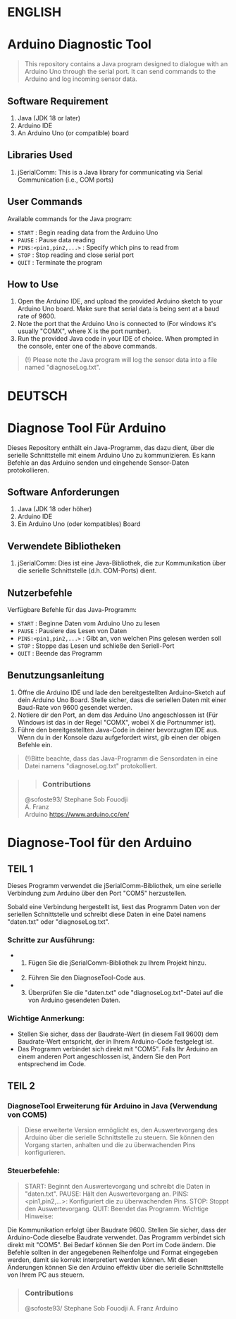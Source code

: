 # ENGLISH
# Arduino Diagnostic Tool

>This repository contains a Java program designed to dialogue with an Arduino Uno through the serial port. It can send commands to the Arduino and log incoming sensor data.
>

## Software Requirement

1. Java (JDK 18 or later)
2. Arduino IDE
3. An Arduino Uno (or compatible) board

## Libraries Used

1. jSerialComm: This is a Java library for communicating via Serial Communication (i.e., COM ports)

## User Commands

Available commands for the Java program:

- `START` : Begin reading data from the Arduino Uno
- `PAUSE` : Pause data reading
- `PINS:<pin1,pin2,...>` : Specify which pins to read from
- `STOP` : Stop reading and close serial port
- `QUIT` : Terminate the program

## How to Use

1. Open the Arduino IDE, and upload the provided Arduino sketch to your Arduino Uno board. Make sure that serial data is being sent at a baud rate of 9600.
2. Note the port that the Arduino Uno is connected to (For windows it's usually "COMX", where X is the port number).
3. Run the provided Java code in your IDE of choice. When prompted in the console, enter one of the above commands.

>(!) Please note the Java program will log the sensor data into a file named "diagnoseLog.txt".
>
# DEUTSCH
# Diagnose Tool Für Arduino

Dieses Repository enthält ein Java-Programm, das dazu dient, über die serielle Schnittstelle mit einem Arduino Uno zu kommunizieren. Es kann Befehle an das Arduino senden und eingehende Sensor-Daten protokollieren.

## Software Anforderungen

1. Java (JDK 18 oder höher)
2. Arduino IDE
3. Ein Arduino Uno (oder kompatibles) Board

## Verwendete Bibliotheken

1. jSerialComm: Dies ist eine Java-Bibliothek, die zur Kommunikation über die serielle Schnittstelle (d.h. COM-Ports) dient.

## Nutzerbefehle

Verfügbare Befehle für das Java-Programm:

- `START` : Beginne Daten vom Arduino Uno zu lesen
- `PAUSE` : Pausiere das Lesen von Daten
- `PINS:<pin1,pin2,...>` : Gibt an, von welchen Pins gelesen werden soll
- `STOP` : Stoppe das Lesen und schließe den Seriell-Port
- `QUIT` : Beende das Programm

## Benutzungsanleitung

1. Öffne die Arduino IDE und lade den bereitgestellten Arduino-Sketch auf dein Arduino Uno Board. Stelle sicher, dass die seriellen Daten mit einer Baud-Rate von 9600 gesendet werden.
2. Notiere dir den Port, an dem das Arduino Uno angeschlossen ist (Für Windows ist das in der Regel "COMX", wobei X die Portnummer ist).
3. Führe den bereitgestellten Java-Code in deiner bevorzugten IDE aus. Wenn du in der Konsole dazu aufgefordert wirst, gib einen der obigen Befehle ein.

>(!)Bitte beachte, dass das Java-Programm die Sensordaten in eine Datei namens "diagnoseLog.txt" protokolliert.
>

> >### Contributions
>
> @sofoste93/ Stephane Sob Fouodji <br>
> A. Franz <br>
> Arduino https://www.arduino.cc/en/
# Diagnose-Tool für den Arduino

## TEIL 1
Dieses Programm verwendet die jSerialComm-Bibliothek, um eine serielle Verbindung zum Arduino über den Port "COM5" herzustellen.

Sobald eine Verbindung hergestellt ist, liest das Programm Daten von der seriellen Schnittstelle und schreibt diese Daten in eine Datei namens "daten.txt" oder "diagnoseLog.txt".

### Schritte zur Ausführung:

- 1. Fügen Sie die jSerialComm-Bibliothek zu Ihrem Projekt hinzu.
- 2. Führen Sie den DiagnoseTool-Code aus.
- 3. Überprüfen Sie die "daten.txt" ode "diagnoseLog.txt"-Datei auf die von Arduino gesendeten Daten.

### Wichtige Anmerkung:
- Stellen Sie sicher, dass der Baudrate-Wert (in diesem Fall 9600) dem Baudrate-Wert entspricht, der in Ihrem Arduino-Code festgelegt ist.
- Das Programm verbindet sich direkt mit "COM5". Falls Ihr Arduino an einem anderen Port angeschlossen ist, ändern Sie den Port entsprechend im Code.


## TEIL 2

### DiagnoseTool Erweiterung für Arduino in Java (Verwendung von COM5)

> Diese erweiterte Version ermöglicht es, den Auswertevorgang des Arduino über die serielle Schnittstelle zu steuern. Sie können den Vorgang starten, anhalten und die zu überwachenden Pins konfigurieren.

### Steuerbefehle:
>
> START: Beginnt den Auswertevorgang und schreibt die Daten in "daten.txt".
> PAUSE: Hält den Auswertevorgang an.
> PINS:<pin1,pin2,...>: Konfiguriert die zu überwachenden Pins.
> STOP: Stoppt den Auswertevorgang.
> QUIT: Beendet das Programm.
> Wichtige Hinweise:
>
Die Kommunikation erfolgt über Baudrate 9600. 
Stellen Sie sicher, dass der Arduino-Code dieselbe Baudrate verwendet.
Das Programm verbindet sich direkt mit "COM5". Bei Bedarf können Sie den Port im Code ändern.
Die Befehle sollten in der angegebenen Reihenfolge und Format eingegeben werden, damit sie korrekt interpretiert werden können.
Mit diesen Änderungen können Sie den Arduino effektiv über die serielle Schnittstelle von Ihrem PC aus steuern.
>
> ### Contributions
> 
> @sofoste93/ Stephane Sob Fouodji
> A. Franz 
> Arduino